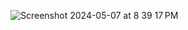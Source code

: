 ![Screenshot 2024-05-07 at 8 39 17 PM](https://github.com/arafat-mahmud/Hostel-Management-System/assets/104220863/22fa6bf3-929d-4412-aa6e-386a694be273)

